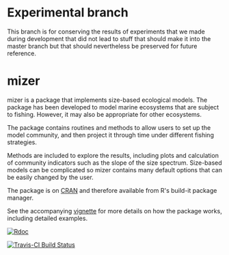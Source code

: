 # Experimental branch

This branch is for conserving the results of experiments that we made
during development that did not lead to stuff that should make it into
the master branch but that should nevertheless be preserved for future
reference.


# mizer

mizer is a package that implements size-based ecological models.
The package has been developed to model marine ecosystems that are subject
to fishing. However, it may also be appropriate for other ecosystems.

The package contains routines and methods to allow users to set up the model
community, and then project it through time under different fishing
strategies.

Methods are included to explore the results, including plots and 
calculation of community indicators such as the slope of the size spectrum.
Size-based models can be complicated so mizer contains many default
options that can be easily changed by the user.

The package is on [CRAN](https://cran.r-project.org/package=mizer) and 
therefore available from R's build-it package manager.

See the accompanying [vignette](https://cran.r-project.org/web/packages/mizer/vignettes/mizer_vignette.pdf) 
for more details on how the package works, including detailed examples.

[![Rdoc](http://www.rdocumentation.org/badges/version/mizer)](http://www.rdocumentation.org/packages/mizer)

[![Travis-CI Build Status](https://travis-ci.org/sizespectrum/mizer.svg?branch=master)](https://travis-ci.org/sizespectrum/mizer)
